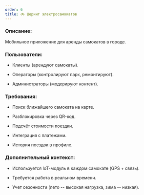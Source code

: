```yaml
---
order: 6
title: 🚲 Шеринг электросамокатов
---
```


### **Описание:**

Мобильное приложение для аренды самокатов в городе.

### **Пользователи:**

-  Клиенты (арендуют самокаты).

-  Операторы (контролируют парк, ремонтируют).

-  Администраторы (модерируют контент).

### **Требования:**

-  Поиск ближайшего самоката на карте.

-  Разблокировка через QR-код.

-  Подсчёт стоимости поездки.

-  Интеграция с платежами.

-  История поездок в профиле.

### **Дополнительный контекст:**

-  Используется IoT-модуль в каждом самокате (GPS + связь).

-  Требуется работа в реальном времени.

-  Учет сезонности (лето -- высокая нагрузка, зима -- низкая).


